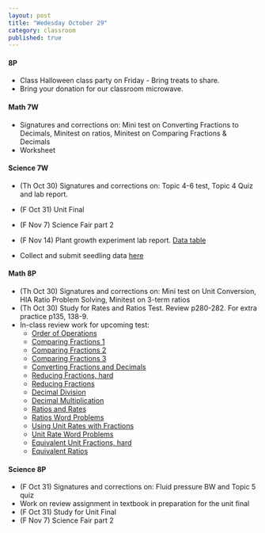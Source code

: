 ```yaml
---
layout: post
title: "Wedesday October 29"
category: classroom
published: true
---
```


#### 8P
* Class Halloween class party on Friday - Bring treats to share.
* Bring your donation for our classroom microwave. 

#### Math 7W
* Signatures and corrections on: Mini test on Converting Fractions to Decimals, Minitest on ratios, Minitest on Comparing Fractions & Decimals
* Worksheet
  
#### Science 7W
* (Th Oct 30) Signatures and corrections on: Topic 4-6 test, Topic 4 Quiz and lab report.
* (F Oct 31) Unit Final

* (F Nov 7) Science Fair part 2
* (F Nov 14) Plant growth experiment lab report. [Data table](https://www.dropbox.com/s/sosqormxox53y8g/Bean%20Germination%20Experiment%20Observations%20Template%20Data%20Tables.docx?dl=0)
* Collect and submit seedling data <a href="https://docs.google.com/forms/d/1DUgvRAGTHILEdfDDjH2rZ5reEZsO546p3wTkfYfDe_w/viewform?usp=send_form">here</a>

#### Math 8P
* (Th Oct 30) Signatures and corrections on: Mini test on Unit Conversion, HIA Ratio Problem Solving, Minitest on 3-term ratios
* (Th Oct 30) Study for Rates and Ratios Test. Review p280-282. For extra practice p135, 138-9.
* In-class review work for upcoming test:
  - [Order of Operations](https://www.dropbox.com/s/lpnccb995l72093/WS%20Order%20of%20Operations.pdf?dl=0)
  - [Comparing Fractions 1](https://www.dropbox.com/s/92hevsedb2jf9db/WS%20Greater%20Fractions%20Decimals.pdf?dl=0)
  - [Comparing Fractions 2](https://www.dropbox.com/s/gphej8pjv9n1rpp/WS%20Fractions%20Comparing%20Denom%20Num.pdf?dl=0)
  - [Comparing Fractions 3](https://www.dropbox.com/s/htvr4dudhljuqyz/WS%20Fractions%20Comparing.pdf?dl=0)
  - [Converting Fractions and Decimals](https://www.dropbox.com/s/d8h06f2rb9mjthq/WS%20Converting%20Fractions%20Decimals.pdf?dl=0)
  - [Reducing Fractions, hard](https://www.dropbox.com/s/l1kcly75404osq0/WS%20Reduce%20Fractions%20-%20Hard.pdf?dl=0)
  - [Reducing Fractions](https://www.dropbox.com/s/ilf7vcy7s29ub44/WS%20Reduce%20Fractions%20-%20Medium.pdf?dl=0)
  - [Decimal Division](https://www.dropbox.com/s/k7gc7jxsj8v98uj/WS%20Division%20Decimal.pdf?dl=0)
  - [Decimal Multiplication](https://www.dropbox.com/s/wduizapclx1rl8m/WS%20Multiplication%20Decimals.pdf?dl=0)
  - [Ratios and Rates](https://www.dropbox.com/s/i9ylcjfqnw31h4y/WS%20Ratios%20Rates.pdf?dl=0)
  - [Ratios Word Problems](https://www.dropbox.com/s/3m5rjzin2iurd09/WS%20Ratios%20Word%20Problems.pdf?dl=0)
  - [Using Unit Rates with Fractions](https://www.dropbox.com/s/hdxy62bo489qqml/WS%20Using%20Units%20Rates%20with%20Fractions.pdf?dl=0)
  - [Unit Rate Word Problems](https://www.dropbox.com/s/crjj3ki85rohhsn/WS%20Understanding%20Unit%20Rate.pdf?dl=0)
  - [Equivalent Unit Fractions, hard](https://www.dropbox.com/s/u0mjxk4osht5voc/WS%20Finding%20Equivalent%20Unit%20Fraction%20with%20Fractions.pdf?dl=0)
  - [Equivalent Ratios](https://www.dropbox.com/s/ag2deahyykbu6kb/WS%20Creating%20Equivalent%20Ratios.pdf?dl=0)

#### Science 8P
* (F Oct 31) Signatures and corrections on: Fluid pressure BW and Topic 5 quiz
* Work on review assignment in textbook in preparation for the unit final
* (F Oct 31) Study for Unit Final
* (F Nov 7) Science Fair part 2
